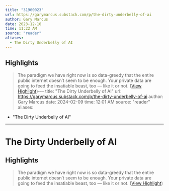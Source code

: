 ```yaml
---
title: "31960023"
url: https://garymarcus.substack.com/p/the-dirty-underbelly-of-ai
author: Gary Marcus
date: 2023-12-10
time: 11:22 AM
source: "reader"
aliases:
  - The Dirty Underbelly of AI
---
```

## Highlights
> The paradigm we have right now is so data-greedy that the entire public internet doesn’t seem to be enough. Your private data are going to feed the insatiable beast, too — like it or not. ([View Highlight](https://read.readwise.io/read/01h9rajmgcsjfw1whmyg5tjqpr))---
title: "The Dirty Underbelly of AI"
url: https://garymarcus.substack.com/p/the-dirty-underbelly-of-ai
author: Gary Marcus
date: 2024-02-09
time: 12:01 AM
source: "reader"
aliases:
  - "The Dirty Underbelly of AI"
---
# The Dirty Underbelly of AI

## Highlights
> The paradigm we have right now is so data-greedy that the entire public internet doesn’t seem to be enough. Your private data are going to feed the insatiable beast, too — like it or not. ([View Highlight](https://read.readwise.io/read/01h9rajmgcsjfw1whmyg5tjqpr))

